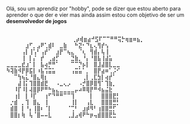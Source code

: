 <div>
  <p>Olá, sou um aprendiz por "hobby", pode se dizer que estou aberto para aprender o que der e vier mas ainda assim estou com objetivo de ser um <strong>desenvolvedor de jogos<strong></p>
</div>

<div margin="left">⠀⠀⠀⠀⠀⠀⠀⠀⠀⠀⠀⠀⠀⠀⠀⠀⠀⠀⠀⠀⠀⠀⠀⠀⠀⠀⠀⠀⠀⠀⠀⠀⠀⠀⠀⠀⠀⠀⠀⠀⠀⠀⠀⠀⠀⠀⠀⠀⠀⠀⠀⠀⠀⠀⠀⠀⠀⠀⠀⠀
⠀⠀⠀⠀⠀⠀⢀⡴⢾⣶⣴⠚⣫⠏⠉⠉⠛⠛⢭⡓⢶⣶⠶⣦⡀⠀⠀⠀⠀⠀
⠀⠀⠀⠀⠀⣰⠋⡀⣠⠟⢁⣾⠇⠀⣀⣷⠀⠀⠓⣝⠂⠙⣆⢄⢻⡞⢢⠀⠀⠀
⠀⠀⠀⠀⢠⡇⢸⢡⠃⢠⡞⠁⠀⣰⡟⠉⢦⣄⠀⠈⢆⠀⢻⣾⡄⢧⢸⠀⠀⠀
⠀⠀⠀⠀⢸⠀⡇⡌⠀⡞⠀⢀⣴⡋⠀⠀⠀⣙⣷⡀⠘⡄⠘⣿⣧⢸⣼⣥⠀⠀
⣀⣀⣀⣀⣞⣰⠁⡇⠀⣧⢴⡛⠛⠁⠀⠀⠀⠉⠉⡙⡦⡇⠀⣿⣸⣼⣿⣇⣀⣀
⠳⢽⣷⠺⡟⡿⣯⡇⠰⣧⢩⣭⣥⠀⠀⠀⠀⢠⣭⣥⠁⡀⠀⣿⡟⣴⠶⢁⡨⠊
⠀⠀⠉⢳⢦⣅⠘⣿⣄⢿⡆⠀⠀⠀⠀⠀⠀⠀⠀⠀⢀⡇⢀⣏⣳⡇⢴⡞⠁⠀
⠀⠀⠀⣼⢸⡅⢹⣿⣿⣾⣟⠀⠀⠠⣀⢄⡠⠀⠀⠠⡚⣿⡿⣿⢻⠁⢹⣷⡀⠀
⠀⠀⠸⡏⠸⡇⢼⣿⡿⠟⠛⠓⣦⣄⣀⣀⣀⣀⡤⠴⠿⢿⡟⠛⠺⣦⣬⣗⠀⠀
⠀⠀⢰⡇⠀⡇⠸⡏⠀⠀⢰⠋⠙⠛⠛⠉⠉⢹⠀⠀⠀⠀⡇⠀⠀⣿⣿⣿⣟⡃
⠀⡐⣾⠀⡀⢹⠀⣿⣄⠀⢸⠀⠀⠀⠀⠀⠀⢸⡇⠀⠀⢠⣇⠀⠀⣿⣿⣿⣛⡃
⠀⣾⣿⠀⡇⠘⡄⢸⣿⠆⠈⡇⠀⠀⠀⠀⠈⢉⠃⠀⣰⡾⠻⠃⢰⣿⣿⣛⡋⠀
⠀⣿⣿⡆⢷⠀⢧⠈⣿⠤⠤⣇⠀⠀⠀⠀⢀⣸⣠⢾⠟⠓⡶⢤⣾⣿⣿⣟⣓⠀⠀⠀⠀⠀⠀⠀⠀⠀⠀⠀⠀⠀
</div>
